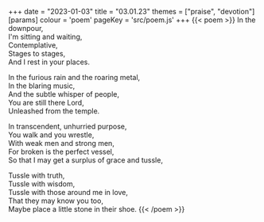 +++
date = "2023-01-03"
title = "03.01.23"
themes = ["praise", "devotion"]
[params]
  colour = 'poem'
  pageKey = 'src/poem.js'
+++
{{< poem >}}
In the downpour,  
I'm sitting and waiting,  
Contemplative,  
Stages to stages,  
And I rest in your places.  
  
In the furious rain and the roaring metal,  
In the blaring music,  
And the subtle whisper of people,  
You are still there Lord,  
Unleashed from the temple.  
  
In transcendent, unhurried purpose,  
You walk and you wrestle,  
With weak men and strong men,  
For broken is the perfect vessel,  
So that I may get a surplus of grace and tussle,  
  
Tussle with truth,  
Tussle with wisdom,  
Tussle with those around me in love,  
That they may know you too,  
Maybe place a little stone in their shoe.
{{< /poem >}}